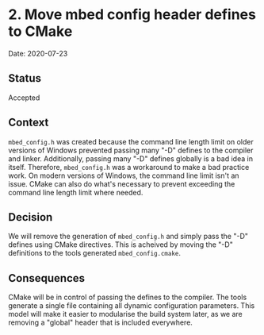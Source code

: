 # 2. Move mbed config header defines to CMake

Date: 2020-07-23

## Status

Accepted

## Context

`mbed_config.h` was created because the command line length limit on older versions of Windows prevented passing many "-D" defines to the compiler and linker.
Additionally, passing many "-D" defines globally is a bad idea in itself. Therefore, `mbed_config.h` was a workaround to make a bad practice work.
On modern versions of Windows, the command line limit isn't an issue. CMake can also do what's necessary to prevent exceeding the command line length limit where needed.

## Decision

We will remove the generation of `mbed_config.h` and simply pass the "-D" defines using CMake directives. This is acheived by moving the "-D" definitions to the tools generated `mbed_config.cmake`.

## Consequences

CMake will be in control of passing the defines to the compiler. The tools generate a single file containing all dynamic configuration parameters.
This model will make it easier to modularise the build system later, as we are removing a "global" header that is included everywhere.
